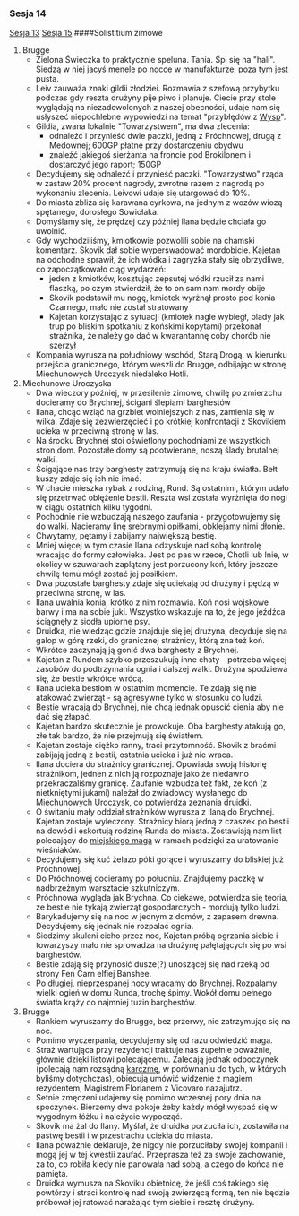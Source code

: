 ### Sesja 14
[Sesja 13](#sesja-13) [Sesja 15](#sesja-15)
####Solistitium zimowe
1. Brugge
    - Zielona Świeczka to praktycznie speluna. Tania. Śpi się na "hali". Siedzą w niej jacyś menele po nocce w manufakturze, poza tym jest pusta.
    - Leiv zauważa znaki gildii złodziei. Rozmawia z szefową przybytku podczas gdy reszta drużyny pije piwo i planuje. Ciecie przy stole wyglądają na niezadowolonych z naszej obecności, udaje nam się usłyszeć niepochlebne wypowiedzi na temat "przybłędów z [Wysp](Skellige)".
    - Gildia, zwana lokalnie "Towarzystwem", ma dwa zlecenia:
        - odnaleźć i przynieść dwie paczki, jedną z Próchnowej, drugą z Medownej; 600GP płatne przy dostarczeniu obydwu
        - znaleźć jakiegoś sierżanta na froncie pod Brokilonem i dostarczyć jego raport; 150GP
    - Decydujemy się odnaleźć i przynieść paczki. "Towarzystwo" rząda w zastaw 20% procent nagrody, zwrotne razem z nagrodą po wykonaniu zlecenia. Leivowi udaje się utargować do 10%.
    - Do miasta zbliża się karawana cyrkowa, na jednym z wozów wiozą spętanego, dorosłego Sowiołaka. 
    - Domyślamy się, że prędzej czy później Ilana będzie chciała go uwolnić.
    - Gdy wychodziliśmy, kmiotkowie pozwolili sobie na chamski komentarz. Skovik dał sobie wyperswadować mordobicie. Kajetan na odchodne sprawił, że ich wódka i zagryzka stały się obrzydliwe, co zapoczątkowało ciąg wydarzeń:
        - jeden z kmiotków, kosztując zepsutej wódki rzucił za nami flaszką, po czym stwierdził, że to on sam nam mordy obije
        - Skovik podstawił mu nogę, kmiotek wyrżnął prosto pod konia Czarnego, mało nie został stratowany
        - Kajetan korzystając z sytuacji (kmiotek nagle wybiegł, blady jak trup po bliskim spotkaniu z końskimi kopytami) przekonał strażnika, że należy go dać w kwarantannę coby chorób nie szerzył
    - Kompania wyrusza na południowy wschód, Starą Drogą, w kierunku przejścia granicznego, którym weszli do Brugge, odbijając w stronę Miechunowych Uroczysk niedaleko Hotli.
2. Miechunowe Uroczyska
    - Dwa wieczory później, w przesilenie zimowe, chwilę po zmierzchu docieramy do Brychnej, ścigani ślepiami barghestów
    - Ilana, chcąc wziąć na grzbiet wolniejszych z nas, zamienia się w wilka. Zdaje się zezwierzęcieć i po krótkiej konfrontacji z Skovikiem ucieka w przeciwną stronę w las.
    - Na środku Brychnej stoi oświetlony pochodniami ze wszystkich stron dom. Pozostałe domy są pootwierane, noszą ślady brutalnej walki.
    - Ścigające nas trzy barghesty zatrzymują się na kraju światła. Bełt kuszy zdaje się ich nie imać.
    - W chacie mieszka rybak z rodziną, Rund. Są ostatnimi, którym udało się przetrwać oblężenie bestii. Reszta wsi została wyrżnięta do nogi w ciągu ostatnich kilku tygodni.
    - Pochodnie nie wzbudzają naszego zaufania - przygotowujemy się do walki. Nacieramy linę srebrnymi opiłkami, obklejamy nimi dłonie.
    - Chwytamy, pętamy i zabijamy największą bestię.
    - Mniej więcej w tym czasie Ilana odzyskuje nad sobą kontrolę wracając do formy człowieka. Jest po pas w rzece, Chotli lub Inie, w okolicy w szuwarach zaplątany jest porzucony koń, który jeszcze chwilę temu mógł zostać jej posiłkiem.
    - Dwa pozostałe barghesty zdaje się uciekają od drużyny i pędzą w przeciwną stronę, w las.
    - Ilana uwalnia konia, krótko z nim rozmawia. Koń nosi wojskowe barwy i ma na sobie juki. Wszystko wskazuje na to, że jego jeźdźca ściągnęły z siodła upiorne psy.
    - Druidka, nie wiedząc gdzie znajduje się jej drużyna, decyduje się na galop w górę rzeki, do granicznej strażnicy, którą zna też koń.
    - Wkrótce zaczynają ją gonić dwa barghesty z Brychnej.
    - Kajetan z Rundem szybko przeszukują inne chaty - potrzeba więcej zasobów do podtrzymania ognia i dalszej walki. Drużyna spodziewa się, że bestie wkrótce wrócą.
    - Ilana ucieka bestiom w ostatnim momencie. Te zdają się nie atakować zwierząt - są agresywne tylko w stosunku do ludzi.
    - Bestie wracają do Brychnej, nie chcą jednak opuścić cienia aby nie dać się złapać.
    - Kajetan bardzo skutecznie je prowokuje. Oba barghesty atakują go, złe tak bardzo, że nie przejmują się światłem.
    - Kajetan zostaje ciężko ranny, traci przytomność. Skovik z braćmi zabijają jedną z bestii, ostatnia ucieka i już nie wraca.
    - Ilana dociera do strażnicy granicznej. Opowiada swoją historię strażnikom, jednen z nich ją rozpoznaje jako że niedawno przekraczaliśmy granicę. Zaufanie wzbudza też fakt, że koń (z nietkniętymi jukami) należał do zwiadowcy wysłanego do Miechunowych Uroczysk, co potwierdza zeznania druidki.
    - O świtaniu mały oddział strażników wyrusza z Ilaną do Brychnej. Kajetan zostaje wyleczony. Strażnicy biorą jedną z czaszek po bestii na dowód i eskortują rodzinę Runda do miasta. Zostawiają nam list polecający do [miejskiego maga](Florian) w ramach podzięki za uratowanie wieśniaków.
    - Decydujemy się kuć żelazo póki gorące i wyruszamy do bliskiej już Próchnowej.
    - Do Próchnowej docieramy po południu. Znajdujemy paczkę w nadbrzeżnym warsztacie szkutniczym.
    - Próchnowa wygląda jak Brychna. Co ciekawe, potwierdza się teoria, że bestie nie tykają zwierząt gospodarczych - mordują tylko ludzi.
    - Barykadujemy się na noc w jednym z domów, z zapasem drewna. Decydujemy się jednak nie rozpalać ognia. 
    - Siedzimy skuleni cicho przez noc, Kajetan próbą ogrzania siebie i towarzyszy mało nie sprowadza na drużynę pałętających się po wsi barghestów.
    - Bestie zdają się przynosić dusze(?) unoszącej się nad rzeką od strony Fen Carn elfiej Banshee.
    - Po długiej, nieprzespanej nocy wracamy do Brychnej. Rozpalamy wielki ogień w domu Runda, trochę śpimy. Wokół domu pełnego światła krąży co najmniej tuzin barghestów.
3. Brugge
    - Rankiem wyruszamy do Brugge, bez przerwy, nie zatrzymując się na noc.
    - Pomimo wyczerpania, decydujemy się od razu odwiedzić maga.
    - Straż wartująca przy rezydencji traktuje nas zupełnie poważnie, głównie dzięki listowi polecającemu. Zalecają jednak odpoczynek (polecają nam rozsądną [karczmę](Ostoja), w porównaniu do tych, w których byliśmy dotychczas), obiecują umówić widzenie z magiem rezydentem, Magistrem Florianem z Vicovaro nazajutrz.
    - Setnie zmęczeni udajemy się pomimo wczesnej pory dnia na spoczynek. Bierzemy dwa pokoje żeby każdy mógł wyspać się w wygodnym łóżku i należycie wypocząć.
    - Skovik ma żal do Ilany. Myślał, że druidka porzuciła ich, zostawiła na pastwę bestii i w przestrachu uciekła do miasta.
    - Ilana poważnie deklaruje, że nigdy nie porzuciłaby swojej kompanii i mogą jej w tej kwestii zaufać. Przeprasza też za swoje zachowanie, za to, co robiła kiedy nie panowała nad sobą, a czego do końca nie pamięta. 
    - Druidka wymusza na Skoviku obietnicę, że jeśli coś takiego się powtórzy i straci kontrolę nad swoją zwierzęcą formą, ten nie będzie próbował jej ratować narażając tym siebie i resztę drużyny.